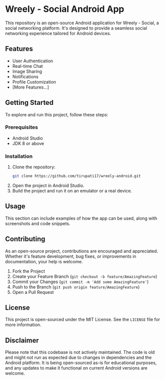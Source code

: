 # Wreely - Social Android App

This repository is an open-source Android application for Wreely - Social, a social networking platform. It's designed to provide a seamless social networking experience tailored for Android devices.

## Features

- User Authentication
- Real-time Chat
- Image Sharing
- Notifications
- Profile Customization
- [More Features...]

## Getting Started

To explore and run this project, follow these steps:

### Prerequisites

- Android Studio
- JDK 8 or above

### Installation

1. Clone the repository:
   ```sh
   git clone https://github.com/tirupati17/wreely-android.git
   ```
2. Open the project in Android Studio.
3. Build the project and run it on an emulator or a real device.

## Usage

This section can include examples of how the app can be used, along with screenshots and code snippets.

## Contributing

As an open-source project, contributions are encouraged and appreciated. Whether it's feature development, bug fixes, or improvements in documentation, your help is welcome.

1. Fork the Project
2. Create your Feature Branch (`git checkout -b feature/AmazingFeature`)
3. Commit your Changes (`git commit -m 'Add some AmazingFeature'`)
4. Push to the Branch (`git push origin feature/AmazingFeature`)
5. Open a Pull Request

## License

This project is open-sourced under the MIT License. See the `LICENSE` file for more information.

## Disclaimer

Please note that this codebase is not actively maintained. The code is old and might not run as expected due to changes in dependencies and the Android platform. It is being open-sourced as-is for educational purposes, and any updates to make it functional on current Android versions are welcome.
